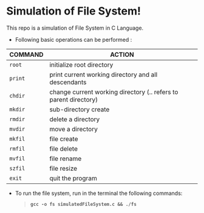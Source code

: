 # Simulation of File System!

This repo is a simulation of File System in C Language.

- Following basic operations can be performed :

|COMMAND                          |ACTION                      |
|----------------|-------------------------------
|`root`            |initialize root directory            
|`print`            |print current working directory and all descendants            
|`chdir`|change current working directory (.. refers to parent directory)
|`mkdir`            |sub-directory create  
|`rmdir`            |delete a directory     
|`mvdir`            |move a directory  
|`mkfil`		| file create
|`rmfil`| file delete
|`mvfil` | file rename
|`szfil` | file resize
|`exit`| quit the program

- To run the file system, run in the terminal the following commands: 
	> **`gcc -o fs simulatedFileSystem.c && ./fs `**
